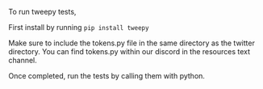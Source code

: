 To run tweepy tests,

First install by running `pip install tweepy`

Make sure to include the tokens.py file in the same directory as the twitter directory.
You can find tokens.py within our discord in the resources text channel.

Once completed, run the tests by calling them with python.